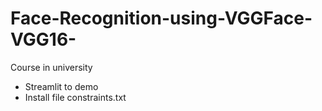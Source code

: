 # Face-Recognition-using-VGGFace-VGG16-
Course in university
- Streamlit to demo
- Install file constraints.txt
